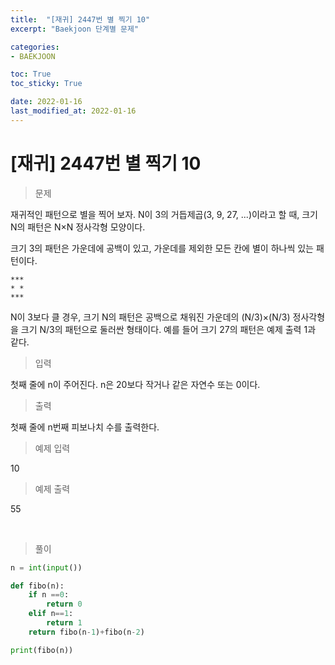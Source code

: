 ```yaml
---
title:  "[재귀] 2447번 별 찍기 10"
excerpt: "Baekjoon 단계별 문제"

categories:
- BAEKJOON

toc: True
toc_sticky: True

date: 2022-01-16
last_modified_at: 2022-01-16
---
```


# [재귀] 2447번 별 찍기 10

> 문제

재귀적인 패턴으로 별을 찍어 보자. N이 3의 거듭제곱(3, 9, 27, ...)이라고 할 때, 크기 N의 패턴은 N×N 정사각형 모양이다.

크기 3의 패턴은 가운데에 공백이 있고, 가운데를 제외한 모든 칸에 별이 하나씩 있는 패턴이다.

```
***
* *
***
```

N이 3보다 클 경우, 크기 N의 패턴은 공백으로 채워진 가운데의 (N/3)×(N/3) 정사각형을 크기 N/3의 패턴으로 둘러싼 형태이다. 예를 들어 크기 27의 패턴은 예제 출력 1과 같다.

> 입력

첫째 줄에 n이 주어진다. n은 20보다 작거나 같은 자연수 또는 0이다.

> 출력

첫째 줄에 n번째 피보나치 수를 출력한다.

> 예제 입력

10

> 예제 출력

55

<br>

> 풀이

```python
n = int(input())

def fibo(n):
    if n ==0:
        return 0
    elif n==1:
        return 1
    return fibo(n-1)+fibo(n-2)

print(fibo(n))
```

